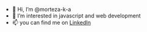 - 👋 Hi, I’m @morteza-k-a
- 👀 I’m interested in javascript and web development
- 📫 you can find me on [LinkedIn](https://www.linkedin.com/in/morteza-keykhah-aria-b08442153)

<!---
morteza-k-a/morteza-k-a is a ✨ special ✨ repository because its `README.md` (this file) appears on your GitHub profile.
You can click the Preview link to take a look at your changes.
--->
